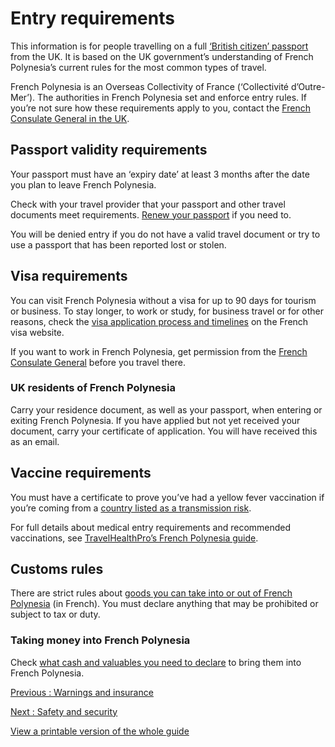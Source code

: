 # Entry requirements

This information is for people travelling on a full [‘British citizen’ passport](https://www.gov.uk/types-of-british-nationality) from the UK. It is based on the UK government’s understanding of French Polynesia’s current rules for the most common types of travel.

French Polynesia is an Overseas Collectivity of France (‘Collectivité d’Outre-Mer’). The authorities in French Polynesia set and enforce entry rules. If you’re not sure how these requirements apply to you, contact the [French Consulate General in the UK](https://uk.ambafrance.org/-Consulate-in-London-).

## Passport validity requirements

Your passport must have an ‘expiry date’ at least 3 months after the date you plan to leave French Polynesia.

Check with your travel provider that your passport and other travel documents meet requirements. [Renew your passport](https://www.gov.uk/renew-adult-passport/renew) if you need to.

You will be denied entry if you do not have a valid travel document or try to use a passport that has been reported lost or stolen.

## Visa requirements

You can visit French Polynesia without a visa for up to 90 days for tourism or business. To stay longer, to work or study, for business travel or for other reasons, check the [visa application process and timelines](https://france-visas.gouv.fr/en/royaume-uni) on the French visa website.

If you want to work in French Polynesia, get permission from the [French Consulate General](https://uk.ambafrance.org/-Consulate-in-London-) before you travel there.

### UK residents of French Polynesia

Carry your residence document, as well as your passport, when entering or exiting French Polynesia. If you have applied but not yet received your document, carry your certificate of application. You will have received this as an email.

## Vaccine requirements

You must have a certificate to prove you’ve had a yellow fever vaccination if you’re coming from a [country listed as a transmission risk](https://nathnacyfzone.org.uk/factsheet/65/countries-with-risk-of-yellow-fever-transmission).

For full details about medical entry requirements and recommended vaccinations, see [TravelHealthPro’s French Polynesia guide](https://travelhealthpro.org.uk/country/83/french-polynesia#Vaccine_Recommendations).

## Customs rules

There are strict rules about [goods you can take into or out of French Polynesia](https://www.douane.gouv.fr/particuliers/vous-etes-en-outre-mer/territoires-et-collectivites-doutre-mer/polynesie-francaise) (in French). You must declare anything that may be prohibited or subject to tax or duty.

### Taking money into French Polynesia

Check [what cash and valuables you need to declare](https://www.douane.gouv.fr/fiche/obligation-declare-cash-securities-and-valuables) to bring them into French Polynesia.

[Previous
:
Warnings and insurance](/foreign-travel-advice/french-polynesia)

[Next
:
Safety and security](/foreign-travel-advice/french-polynesia/safety-and-security)

[View a printable version of the whole guide](/foreign-travel-advice/french-polynesia/print)